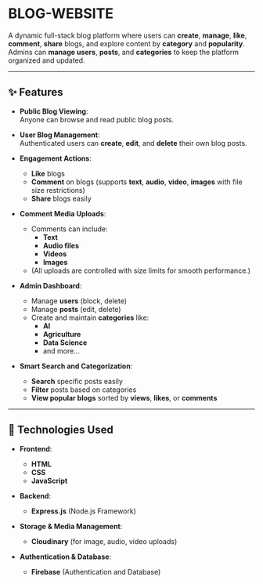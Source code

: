 # BLOG-WEBSITE

A dynamic full-stack blog platform where users can **create**, **manage**, **like**, **comment**, **share** blogs, and explore content by **category** and **popularity**.  
Admins can **manage users**, **posts**, and **categories** to keep the platform organized and updated.

---

## ✨ Features

- **Public Blog Viewing**:  
  Anyone can browse and read public blog posts.

- **User Blog Management**:  
  Authenticated users can **create**, **edit**, and **delete** their own blog posts.

- **Engagement Actions**:
  - **Like** blogs
  - **Comment** on blogs (supports **text**, **audio**, **video**, **images** with file size restrictions)
  - **Share** blogs easily

- **Comment Media Uploads**:
  - Comments can include:
    - **Text**
    - **Audio files**
    - **Videos**
    - **Images**
  - (All uploads are controlled with size limits for smooth performance.)

- **Admin Dashboard**:
  - Manage **users** (block, delete)
  - Manage **posts** (edit, delete)
  - Create and maintain **categories** like:
    - **AI**
    - **Agriculture**
    - **Data Science**
    - and more...

- **Smart Search and Categorization**:
  - **Search** specific posts easily
  - **Filter** posts based on categories
  - **View popular blogs** sorted by **views**, **likes**, or **comments**

---

## 🚀 Technologies Used

- **Frontend**:
  - **HTML**
  - **CSS**
  - **JavaScript**

- **Backend**:
  - **Express.js** (Node.js Framework)

- **Storage & Media Management**:
  - **Cloudinary** (for image, audio, video uploads)

- **Authentication & Database**:
  - **Firebase** (Authentication and Database)
